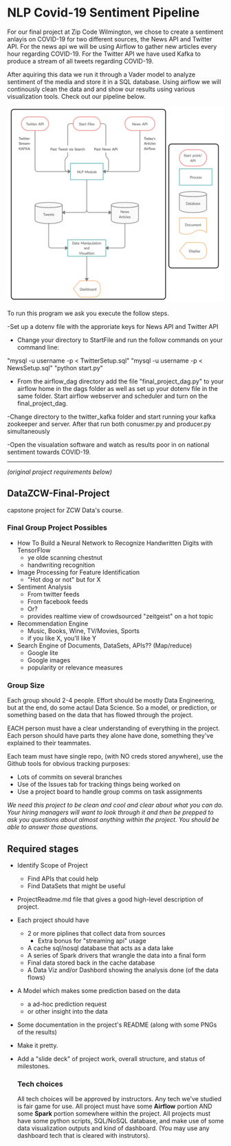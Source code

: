 # NLP Covid-19 Sentiment Pipeline

For our final project at Zip Code Wilmington, we chose to create a sentiment anlayis on COVID-19 for two different sources, the News API and Twitter API. For the news api we will be using Airflow to gather new articles every hour regarding COVID-19. For the Twitter API we have used Kafka to produce a stream of all tweets regarding COVID-19. 

After aquiring this data we run it through a Vader model to analyze sentiment of the media and store it in a SQL database. Using airflow we will continously clean the data and and show our results using various visualization tools. Check out our pipeline below.  

![Pipeline](Images/Pipeline.png) 
  
To run this program we ask you execute the follow steps.

-Set up a dotenv file with the approriate keys for News API and Twitter API

- Change your directory to StartFile and run the follow commands on your command line:

"mysql -u username -p < TwitterSetup.sql"
"mysql -u username -p < NewsSetup.sql"
"python start.py"

- From the airflow_dag directory add the file "final_project_dag.py" to your airflow home in the dags folder as well as set up your dotenv file in the same folder. Start airflow webserver and scheduler and turn on the final_project_dag.

-Change directory to the twitter_kafka folder and start running your kafka zookeeper and server. After that run both conusmer.py and producer.py simultaneously

-Open the visualation software and watch as results poor in on national sentiment towards COVID-19. 

___
*(original project requirements below)*  
  
## DataZCW-Final-Project
capstone project for ZCW Data's course.

### Final Group Project Possibles

- How To Build a Neural Network to Recognize Handwritten Digits with TensorFlow
  - ye olde scanning chestnut
  - handwriting recognition
- Image Processing for Feature Identification
  - "Hot dog or not" but for X
- Sentiment Analysis
  - From twitter feeds
  - From facebook feeds
  - Or?
  - provides realtime view of crowdsourced "zeitgeist" on a hot topic
- Recommendation Engine
  - Music, Books, Wine, TV/Movies, Sports
  - if you like X, you'll like Y
- Search Engine of Documents, DataSets, APIs?? (Map/reduce)
  - Google lite
  - Google images
  - popularity or relevance measures

### Group Size

Each group should 2-4 people. Effort should be mostly
Data Engineering, but at the end, do some actaul Data Science.
So a model, or prediction, or something based on the data that
has flowed through the project.

EACH person must have a clear understanding of everything in the project.
Each person should have parts they alone have done, something they've explained to their teammates.

Each team must have single repo, (with NO creds stored anywhere), use the Github tools
for obvious tracking purposes:
- Lots of commits on several branches
- Use of the Issues tab for tracking things being worked on
- Use a project board to handle group comms on task assignments

_We need this project to be clean and cool and clear about what you can do. Your hiring managers
will want to look through it and then be prepped to ask you questions about almost anything within
the project. You should be able to answer those questions._

## Required stages

- Identify Scope of Project
  - Find APIs that could help
  - Find DataSets that might be useful
- ProjectReadme.md file that gives a good high-level description of project.
- Each project should have
  - 2 or more piplines that collect data from sources
    - Extra bonus for "streaming api" usage
  - A cache sql/nosql database that acts as a data lake
  - A series of Spark drivers that wrangle the data into a final form
  - Final data stored back in the cache database
  - A Data Viz and/or Dashbord showing the analysis done (of the data flows)
- A Model which makes some prediction based on the data
  - a ad-hoc prediction request
  - or other insight into the data
- Some documentation in the project's README (along with some PNGs of the results)
- Make it pretty.
- Add a "slide deck" of project work, overall structure, and status of milestones.
  
  ### Tech choices
  
  All tech choices will be approved by instructors. 
  Any tech we've studied is fair game for use.
  All project must have some **Airflow** portion AND some **Spark** portion somewhere within the project.
  All projects must have some python scripts, SQL/NoSQL database, and make use of some data visualization outputs and
  kind of dashboard. (You may use any dashboard tech that is cleared with instrutors).
  
  
  

